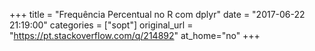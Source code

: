 +++
title = "Frequência Percentual no R com dplyr"
date = "2017-06-22 21:19:00"
categories = ["sopt"]
original_url = "https://pt.stackoverflow.com/q/214892"
at_home="no"
+++

